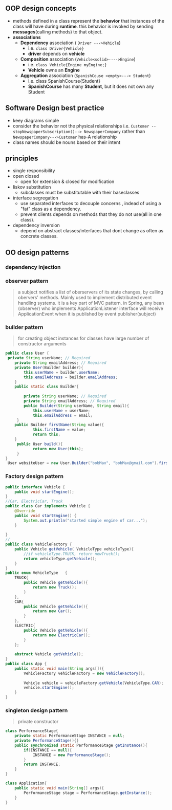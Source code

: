 ## OOP design concepts
- methods defined in a class represent the **behavior** that instances of the class will have during **runtime**. this behavior is invoked by sending **messages**(calling methods) to that object.
- **associations**
	- **Dependency** association ( `Driver --->Vehicle`)
		- i.e. `class Driver{Vehicle}`
		- **driver** depends on **vehicle**
	- **Composition** association (`Vehicle<solid>---->Engine`)
		- i.e. `class Vehicle{Engine myEngine;}` 
		- **Vehicle** owns an **Engine**
	- **Aggregation** association (`SpanishCouse <empty>---> Student`)
		- i.e. class SpanishCourse{Student}
		- **SpanishCourse** has many **Student**, but it does not own any Student
## Software Design best practice
- keey diagrams simple
- consider the behavior not the physical relationships
i.e. `Customer --stopNewspaperSubscription()--> NewspaperCompany`
rather than `NewspaperCompany--->Customer` has-A relationship
- class names should be nouns based on their intent
## principles
- single responsibility
- open closed
	- open for extension & closed for modification
- liskov substitution
	- subclasses must be substitutable with their baseclasses
- interface segregation
	- use separated interfaces to decouple concerns , indead of using a "fat" class as a dependency. 
	- prevent clients depends on methods that they do not use(all in one class).
- dependency inversion
	- depend on abstract classes/interfaces that dont change as often as concrete classes. 
## OO design patterns
### dependency injection
### observer pattern
>a subject notifies a list of oberservers of its state changes, by calling obervers' methods. Mainly used to implement distributed event handling systems. it is a key part of MVC pattern.
>in Spring, any bean (observer) who implements ApplicationListener interface will receive ApplicationEvent when it is published by event publisher(subject)
### builder pattern
>for creating object instances for classes have large number of constructor arguments
```java
public class User {
 private String userName; // Required
    private String emailAddress; // Required
    private User(Builder builder){
        this.userName = builder.userName;
        this.emailAddress = builder.emailAddress;
    }
    public static class Builder{
         
        private String userName; // Required
        private String emailAddress; // Required
        public Builder(String userName, String email){
            this.userName = userName;
            this.emailAddress = email;
     }
    public Builder firstName(String value){
            this.firstName = value;
            return this;
    }
     public User build(){
            return new User(this);
     }
}
 User websiteUser = new User.Builder("bobMax", "bobMax@gmail.com").firstName("bob").lastName("max").build();
```
### Factory design pattern
```java
public interface Vehicle {
	public void startEngine();
}
//Car, ElectricCar, Truck 
public class Car implements Vehicle {
    @Override
    public void startEngine() {
        System.out.println("started simple engine of car...");
    }
 
}
//
public class VehicleFactory {  
    public Vehicle getVehicle( VehicleType vehicleType){
        //if vehicleType.TRUCK, return newTruck();
        return vehicleType.getVehicle();
    }
}
public enum VehicleType   {         
    TRUCK{
        public Vehicle getVehicle(){
            return new Truck();
        }
    },
    CAR{
        public Vehicle getVehicle(){
            return new Car();
        }
    },
    ELECTRIC{
        public Vehicle getVehicle(){
            return new ElectricCar();
        }
    };
 
    abstract Vehicle getVehicle();
}
public class App {
    public static void main(String args[]){
        VehicleFactory vehicleFactory = new VehicleFactory();
         
        Vehicle vehicle = vehicleFactory.getVehicle(VehicleType.CAR);
        vehicle.startEngine();
    }
}
```
### singleton design pattern

>private constructor
```java
class PerformanceStage{
	private static PerformanceStage INSTANCE = null;
	private PerformanceStage(){}
	public synchronized static PerformanceStage getInstance(){
		if(INSTANCE == null){
			INSTANCE = new PerformanceStage();
		}
		return INSTANCE;
	}
}

class Application{
	public static void main(String[] args){
		PerformanceStage stage = PerformanceStage.getInstance();
	}
}

```



